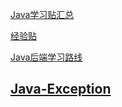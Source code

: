 <a href ="https://articles.zsxq.com/id_si36sws1qkcp.html" target="_blank">Java学习贴汇总</a>

<a href="https://articles.zsxq.com/id_2otv2pmkw1tl.html" target="_blank">经验贴</a><br>

<a href ="https://articles.zsxq.com/id_xjmxvw9st7fz.html" target="_blank">Java后端学习路线</a>



<h2><a href="{% post_url tech/javase/2023-11-14-java-exception %}">Java-Exception</a></h2>